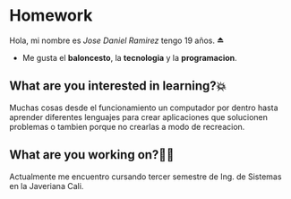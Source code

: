 # Homework
Hola, mi nombre es *Jose Daniel Ramirez* tengo 19 años. ⏏

- Me gusta el **baloncesto**, la **tecnologia** y la **programacion**.

## What are you interested in learning?💥

Muchas cosas desde el funcionamiento un computador por dentro hasta aprender diferentes lenguajes para crear aplicaciones que solucionen problemas o tambien porque no crearlas a modo de recreacion.

## What are you working on?👨‍🎓

Actualmente me encuentro cursando tercer semestre de Ing. de Sistemas en la Javeriana Cali.

